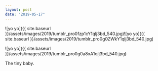 ```yaml
---
layout: post
date: "2019-05-17"
---
```


![yo yo]({{ site.baseurl }}/assets/images/2019/tumblr_pro0fzp1cY1qlj3bd_540.jpg)![yo yo]({{ site.baseurl }}/assets/images/2019/tumblr_pro0g0ZWkY1qlj3bd_540.jpg)

![yo yo]({{ site.baseurl }}/assets/images/2019/tumblr_pro0g0a8xA1qlj3bd_540.jpg)

The tiny baby.
